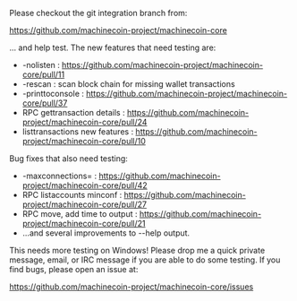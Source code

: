 Please checkout the git integration branch from:

https://github.com/machinecoin-project/machinecoin-core

... and help test.  The new features that need testing are:

* -nolisten : https://github.com/machinecoin-project/machinecoin-core/pull/11
* -rescan : scan block chain for missing wallet transactions
* -printtoconsole : https://github.com/machinecoin-project/machinecoin-core/pull/37
* RPC gettransaction details : https://github.com/machinecoin-project/machinecoin-core/pull/24
* listtransactions new features : https://github.com/machinecoin-project/machinecoin-core/pull/10

Bug fixes that also need testing:

* -maxconnections= : https://github.com/machinecoin-project/machinecoin-core/pull/42
* RPC listaccounts minconf : https://github.com/machinecoin-project/machinecoin-core/pull/27
* RPC move, add time to output : https://github.com/machinecoin-project/machinecoin-core/pull/21
* ...and several improvements to --help output.

This needs more testing on Windows!  Please drop me a quick private message, email, or IRC message if you are able to do some testing.  If you find bugs, please open an issue at:

https://github.com/machinecoin-project/machinecoin-core/issues
